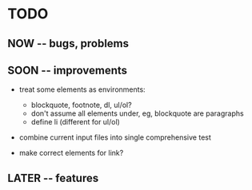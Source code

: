 # TODO

## NOW -- bugs, problems


## SOON -- improvements

- treat some elements as environments:
    - blockquote, footnote, dl, ul/ol?
    - don't assume all elements under, eg, blockquote are paragraphs
    - define li (different for ul/ol)

- combine current input files into single comprehensive test

- make correct elements for <a> link?


## LATER -- features

